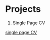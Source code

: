 <h1>Projects</h1>
<ol>
  <li>Single Page CV</li>
</ol>
<a href="https://github.com/DeepTrv/projects-web/blob/main/cv.html">single page CV</a>
